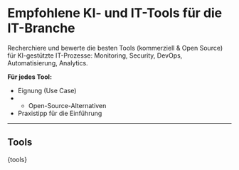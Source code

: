 # Empfohlene KI- und IT-Tools für die IT-Branche

Recherchiere und bewerte die besten Tools (kommerziell & Open Source) für KI-gestützte IT-Prozesse: Monitoring, Security, DevOps, Automatisierung, Analytics.

**Für jedes Tool:**
- Eignung (Use Case)
- - Open-Source-Alternativen
- Praxistipp für die Einführung

---

## Tools

{tools}